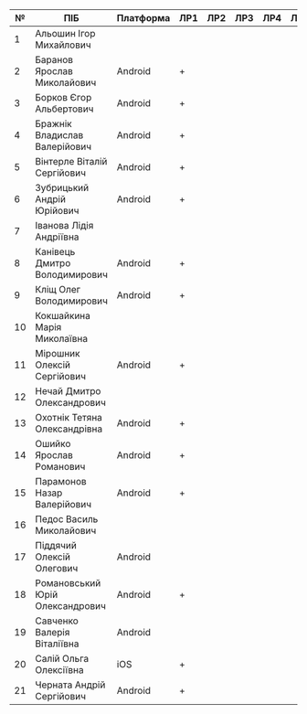 | №  | ПІБ                             | Платформа | ЛР1  | ЛР2  | ЛР3  | ЛР4 | ЛР5 | ЛР6 | ЛР7 | ЛР8 | Доп | КР | Github |
|----|---------------------------------|-----------|------|------|------|-----|-----|-----|-----|-----|-----|----|--------|
| 1  | Альошин Ігор Михайлович         |           |      |      |      |     |     |     |     |     |     |    |        |
| 2  | Баранов Ярослав Миколайович     | Android   | +    |      |      |     |     |     |     |     |     |    | [GH](https://github.com/BaranovYaroslav/foods-plus-android)     |
| 3  | Борков Єгор Альбертович         | Android   | +    |      |      |     |     |     |     |     |     |    | [GH](https://github.com/YehorBorkov/Emotions-Tracker)       |
| 4  | Бражнік Владислав Валерійович   | Android   | +    |      |      |     |     |     |     |     |     |    | [GH](https://github.com/VBrazhnik/Tracker-ToDo-s-and-Routines)     |
| 5  | Вінтерле Віталій Сергійович     | Android   | +    |      |      |     |     |     |     |     |     |    | [GH](https://github.com/VitaliyVinterle/AndroidCourseApp)     |
| 6  | Зубрицький Андрій Юрійович      | Android   | +    |      |      |     |     |     |     |     |     |    | [GH](https://github.com/yaroslavOshyyko/your-city-portal)     |
| 7  | Іванова Лідія Андріївна         |           |      |      |      |     |     |     |     |     |     |    |        |
| 8  | Канівець Дмитро Володимирович   | Android   | +    |      |      |     |     |     |     |     |     |    | [GH](https://github.com/TopDevs/AIMer)     |
| 9  | Кліщ Олег Володимирович         | Android   | +    |      |      |     |     |     |     |     |     |    | [GH](https://github.com/BaranovYaroslav/foods-plus-android)     |
| 10 | Кокшайкина Марія Миколаївна     |           |      |      |      |     |     |     |     |     |     |    |        |
| 11 | Мірошник Олексій Сергійович     | Android   | +    |      |      |     |     |     |     |     |     |    | [GH](https://github.com/TopDevs/AIMer)     |
| 12 | Нечай Дмитро Олександрович      |           |      |      |      |     |     |     |     |     |     |    |        |
| 13 | Охотнік Тетяна Олександрівна    | Android   | +    |      |      |     |     |     |     |     |     |    | [GH](https://github.com/TanyaOhotnik/MoneyControlAndroid)     |
| 14 | Ошийко Ярослав Романович        | Android   | +    |      |      |     |     |     |     |     |     |    | [GH](https://github.com/yaroslavOshyyko/your-city-portal)     |
| 15 | Парамонов Назар Валерійович     | Android   | +    |      |      |     |     |     |     |     |     |    | [GH](https://github.com/bogdanKaftanatiy/ConquerorApp)       |
| 16 | Педос Василь Миколайович        |           |      |      |      |     |     |     |     |     |     |    |        |
| 17 | Піддячий Олексій Олегович       | Android   |      |      |      |     |     |     |     |     |     |    | [GH](https://github.com/LeraSavchenko/Mobile)       |
| 18 | Романовський Юрій Олександрович | Android   | +    |      |      |     |     |     |     |     |     |    | [GH](https://github.com/BaranovYaroslav/foods-plus-android)      |
| 19 | Савченко Валерія Віталіївна     | Android   |      |      |      |     |     |     |     |     |     |    | [GH](https://github.com/LeraSavchenko/Mobile)       |
| 20 | Салій Ольга Олексіївна          | iOS       | +    |      |      |     |     |     |     |     |     |    | [GH](https://github.com/olgasaliy/MoneyControliOS)     |
| 21 | Черната Андрій Сергійович       | Android   | +    |      |      |     |     |     |     |     |     |    |  [GH](https://github.com/AndreiChernata/Taxi)      |
